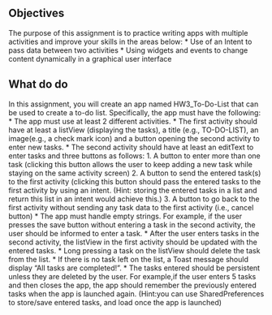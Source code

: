 ## Objectives
The purpose of this assignment is to practice writing apps with multiple activities and improve your skills in the areas below:
    * Use of an Intent to pass data between two activities
    * Using widgets and events to change content dynamically in a graphical user interface

## What do do
In this assignment, you will create an app named HW3_To-Do-List that can be used to create a to-do list. Specifically, the app must have the following:
    * The app must use at least 2 different activities. 
        * The first activity should have at least a listView (displaying the tasks), a title (e.g., TO-DO-LIST), an image(e.g., a check mark icon) and a button opening the second activity to enter new tasks. 
        * The second activity should have at least an editText to enter tasks and three buttons as follows: 
            1. A button to enter more than one task (clicking this button allows the user to keep adding a new task while staying on the same activity screen)
            2. A button to send the entered task(s) to the first activity (clicking this button should pass the entered tasks to the first activity by using an intent. (Hint: storing the entered tasks in a list and return this list in an intent would achieve this.)
            3. A button to go back to the first activity without sending any task data to the first activity (i.e., cancel button)
    * The app must handle empty strings. For example, if the user presses the save button without entering a task in the second activity, the user should be informed to enter a task.
    * After the user enters tasks in the second activity, the listView in the first activity should be updated with the entered tasks.
    * Long pressing a task on the listView should delete the task from the list.
    * If there is no task left on the list, a Toast message should display “All tasks are completed!”.
    * The tasks entered should be persistent unless they are deleted by the user. For example,if the user enters 5 tasks and then closes the app, the app should remember the previously entered tasks when the app is launched again. (Hint:you can use SharedPreferences to store/save entered tasks, and load once the app is launched)